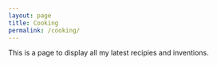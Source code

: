 ```yaml
---
layout: page
title: Cooking
permalink: /cooking/
---
```


This is a page to display all my latest recipies and inventions.
